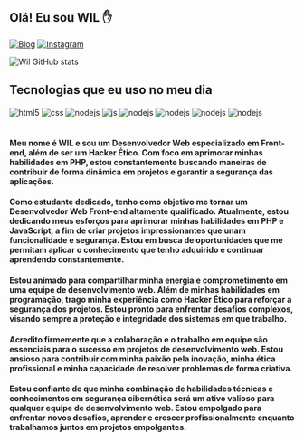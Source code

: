 
## **Olá! Eu sou WIL** ✋

[![Blog](https://img.shields.io/website?label=ImWil.com&style=for-the-badge&url=https://imwil.com.com/)](https://imwil.com)
[![Instagram](https://img.shields.io/badge/Instagram-E4405F?style=for-the-badge&logo=instagram&logoColor=white)](https://instagram.com/cuscuz.me)

![Wil GitHub stats](https://github-readme-stats.vercel.app/api?username=devWil01&show_icons=true&theme=dracula&count_private=true)

## **Tecnologias que eu uso no meu dia**

<div style="display: inline_block">
  <img align="center" alt="html5" src="https://img.shields.io/badge/HTML5-E34F26?style=for-the-badge&logo=html5&logoColor=white" />
  <img align="center" alt="css" src="https://img.shields.io/badge/CSS3-1572B6?style=for-the-badge&logo=css3&logoColor=white" />
  <img align="center" alt="nodejs" src="https://img.shields.io/badge/PHP-777BB4?style=for-the-badge&logo=php&logoColor=white" />
  <img align="center" alt="js" src="https://img.shields.io/badge/JavaScript-F7DF1E?style=for-the-badge&logo=javascript&logoColor=black" />
  <img align="center" alt="nodejs" src="https://img.shields.io/badge/Kotlin-0095D5?&style=for-the-badge&logo=kotlin&logoColor=white" />
  <img align="center" alt="nodejs" src=" 	https://img.shields.io/badge/Java-ED8B00?style=for-the-badge&logo=openjdk&logoColor=white" />
  <img align="center" alt="nodejs" src="https://img.shields.io/badge/Bootstrap-563D7C?style=for-the-badge&logo=bootstrap&logoColor=white" />
  <img align="center" alt="nodejs" src="https://img.shields.io/badge/Tailwind_CSS-38B2AC?style=for-the-badge&logo=tailwind-css&logoColor=white" />

</div><br/>

#### **Meu nome é WIL e sou um Desenvolvedor Web especializado em Front-end, além de ser um Hacker Ético. Com foco em aprimorar minhas habilidades em PHP, estou constantemente buscando maneiras de contribuir de forma dinâmica em projetos e garantir a segurança das aplicações.**

#### **Como estudante dedicado, tenho como objetivo me tornar um Desenvolvedor Web Front-end altamente qualificado. Atualmente, estou dedicando meus esforços para aprimorar minhas habilidades em PHP e JavaScript, a fim de criar projetos impressionantes que unam funcionalidade e segurança. Estou em busca de oportunidades que me permitam aplicar o conhecimento que tenho adquirido e continuar aprendendo constantemente.**

#### **Estou animado para compartilhar minha energia e comprometimento em uma equipe de desenvolvimento web. Além de minhas habilidades em programação, trago minha experiência como Hacker Ético para reforçar a segurança dos projetos. Estou pronto para enfrentar desafios complexos, visando sempre a proteção e integridade dos sistemas em que trabalho.**

#### **Acredito firmemente que a colaboração e o trabalho em equipe são essenciais para o sucesso em projetos de desenvolvimento web. Estou ansioso para contribuir com minha paixão pela inovação, minha ética profissional e minha capacidade de resolver problemas de forma criativa.**

#### **Estou confiante de que minha combinação de habilidades técnicas e conhecimentos em segurança cibernética será um ativo valioso para qualquer equipe de desenvolvimento web. Estou empolgado para enfrentar novos desafios, aprender e crescer profissionalmente enquanto trabalhamos juntos em projetos empolgantes.**


